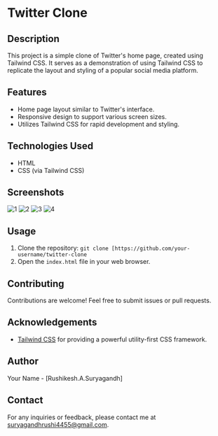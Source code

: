 # Twitter Clone

## Description
This project is a simple clone of Twitter's home page, created using Tailwind CSS. It serves as a demonstration of using Tailwind CSS to replicate the layout and styling of a popular social media platform.

## Features
- Home page layout similar to Twitter's interface.
- Responsive design to support various screen sizes.
- Utilizes Tailwind CSS for rapid development and styling.

## Technologies Used
- HTML
- CSS (via Tailwind CSS)

## Screenshots
![1](https://github.com/Rushi-Suryaa2601/Twitter_Clone/assets/151115201/9a17543c-3686-4034-bff1-b58b95003a8c)
![2](https://github.com/Rushi-Suryaa2601/Twitter_Clone/assets/151115201/6720a379-ab03-4e05-bea3-700dc321358f)
![3](https://github.com/Rushi-Suryaa2601/Twitter_Clone/assets/151115201/d411dfc3-ed0c-4e60-80c6-7015c923e640)
![4](https://github.com/Rushi-Suryaa2601/Twitter_Clone/assets/151115201/445a20b2-0e40-49f0-bea6-5d80cc4f5ff5)



## Usage
1. Clone the repository: `git clone [https://github.com/your-username/twitter-clone`
2. Open the `index.html` file in your web browser.


## Contributing
Contributions are welcome! Feel free to submit issues or pull requests.



## Acknowledgements
- [Tailwind CSS](https://tailwindcss.com/) for providing a powerful utility-first CSS framework.

## Author
Your Name - [Rushikesh.A.Suryagandh]

## Contact
For any inquiries or feedback, please contact me at  suryagandhrushi4455@gmail.com.
